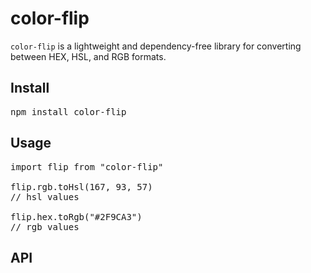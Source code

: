 # color-flip

`color-flip` is a lightweight and dependency-free library for converting between HEX, HSL, and RGB formats.

## Install

<pre>npm install color-flip</pre>

## Usage

<pre>import flip from "color-flip"

flip.rgb.toHsl(167, 93, 57)
// hsl values

flip.hex.toRgb("#2F9CA3")
// rgb values
</pre>

## API
